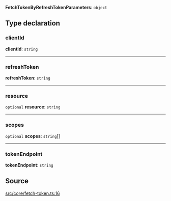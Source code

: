 **FetchTokenByRefreshTokenParameters**: `object`

## Type declaration

### clientId

**clientId**: `string`

---

### refreshToken

**refreshToken**: `string`

---

### resource

`optional` **resource**: `string`

---

### scopes

`optional` **scopes**: `string`[]

---

### tokenEndpoint

**tokenEndpoint**: `string`

## Source

[src/core/fetch-token.ts:16](https://github.com/logto-io/js/blob/54d7193/packages/js/src/core/fetch-token.ts#L16)

